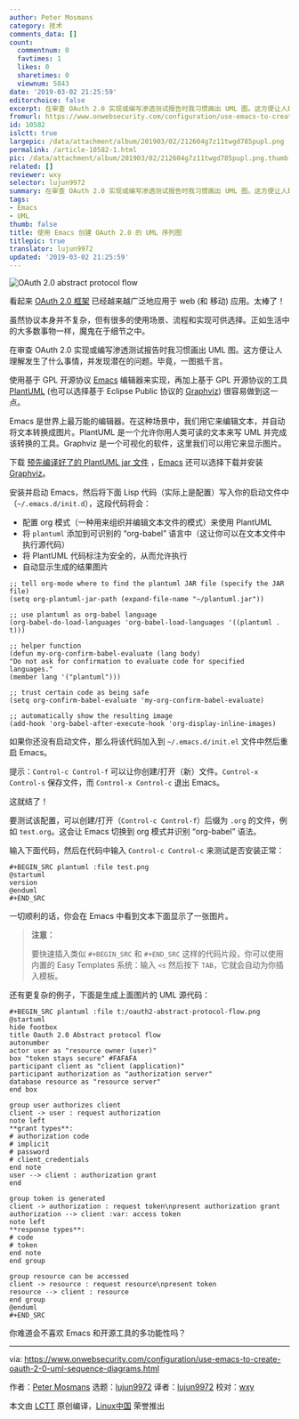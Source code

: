 ```yaml
---
author: Peter Mosmans
category: 技术
comments_data: []
count:
  commentnum: 0
  favtimes: 1
  likes: 0
  sharetimes: 0
  viewnum: 5843
date: '2019-03-02 21:25:59'
editorchoice: false
excerpt: 在审查 OAuth 2.0 实现或编写渗透测试报告时我习惯画出 UML 图。这方便让人理解发生了什么事情，并发现潜在的问题。毕竟，一图抵千言。
fromurl: https://www.onwebsecurity.com/configuration/use-emacs-to-create-oauth-2-0-uml-sequence-diagrams.html
id: 10582
islctt: true
largepic: /data/attachment/album/201903/02/212604g7z11twgd785pupl.png
permalink: /article-10582-1.html
pic: /data/attachment/album/201903/02/212604g7z11twgd785pupl.png.thumb.jpg
related: []
reviewer: wxy
selector: lujun9972
summary: 在审查 OAuth 2.0 实现或编写渗透测试报告时我习惯画出 UML 图。这方便让人理解发生了什么事情，并发现潜在的问题。毕竟，一图抵千言。
tags:
- Emacs
- UML
thumb: false
title: 使用 Emacs 创建 OAuth 2.0 的 UML 序列图
titlepic: true
translator: lujun9972
updated: '2019-03-02 21:25:59'
---
```


![OAuth 2.0 abstract protocol flow](/data/attachment/album/201903/02/212604g7z11twgd785pupl.png)


看起来 [OAuth 2.0 框架](https://tools.ietf.org/html/rfc6749) 已经越来越广泛地应用于 web (和 移动) 应用。太棒了！


虽然协议本身并不复杂，但有很多的使用场景、流程和实现可供选择。正如生活中的大多数事物一样，魔鬼在于细节之中。


在审查 OAuth 2.0 实现或编写渗透测试报告时我习惯画出 UML 图。这方便让人理解发生了什么事情，并发现潜在的问题。毕竟，一图抵千言。


使用基于 GPL 开源协议 [Emacs](https://www.gnu.org/software/emacs/) 编辑器来实现，再加上基于 GPL 开源协议的工具 [PlantUML](https://plantuml.com) (也可以选择基于 Eclipse Public 协议的 [Graphviz](http://www.graphviz.org/)) 很容易做到这一点。


Emacs 是世界上最万能的编辑器。在这种场景中，我们用它来编辑文本，并自动将文本转换成图片。PlantUML 是一个允许你用人类可读的文本来写 UML 并完成该转换的工具。Graphviz 是一个可视化的软件，这里我们可以用它来显示图片。


下载 [预先编译好了的 PlantUML jar 文件](http://plantuml.com/download) ，[Emacs](https://www.gnu.org/software/emacs/download.html) 还可以选择下载并安装 [Graphviz](http://www.graphviz.org/Download.php)。


安装并启动 Emacs，然后将下面 Lisp 代码（实际上是配置）写入你的启动文件中（`~/.emacs.d/init.d`），这段代码将会：


* 配置 org 模式（一种用来组织并编辑文本文件的模式）来使用 PlantUML
* 将 `plantuml` 添加到可识别的 “org-babel” 语言中（这让你可以在文本文件中执行源代码）
* 将 PlantUML 代码标注为安全的，从而允许执行
* 自动显示生成的结果图片



```
;; tell org-mode where to find the plantuml JAR file (specify the JAR file)
(setq org-plantuml-jar-path (expand-file-name "~/plantuml.jar"))

;; use plantuml as org-babel language
(org-babel-do-load-languages 'org-babel-load-languages '((plantuml . t)))

;; helper function
(defun my-org-confirm-babel-evaluate (lang body)
"Do not ask for confirmation to evaluate code for specified languages."
(member lang '("plantuml")))

;; trust certain code as being safe
(setq org-confirm-babel-evaluate 'my-org-confirm-babel-evaluate)

;; automatically show the resulting image
(add-hook 'org-babel-after-execute-hook 'org-display-inline-images)
```

如果你还没有启动文件，那么将该代码加入到 `~/.emacs.d/init.el` 文件中然后重启 Emacs。


提示：`Control-c Control-f` 可以让你创建/打开（新）文件。`Control-x Control-s` 保存文件，而 `Control-x Control-c` 退出 Emacs。


这就结了！


要测试该配置，可以创建/打开（`Control-c Control-f`）后缀为 `.org` 的文件，例如 `test.org`。这会让 Emacs 切换到 org 模式并识别 “org-babel” 语法。


输入下面代码，然后在代码中输入 `Control-c Control-c` 来测试是否安装正常：



```
#+BEGIN_SRC plantuml :file test.png
@startuml
version
@enduml
#+END_SRC
```

一切顺利的话，你会在 Emacs 中看到文本下面显示了一张图片。



> 
> **注意：**
> 
> 
> 要快速插入类似 `#+BEGIN_SRC` 和 `#+END_SRC` 这样的代码片段，你可以使用内置的 Easy Templates 系统：输入 `<s` 然后按下 `TAB`，它就会自动为你插入模板。
> 
> 
> 


还有更复杂的例子，下面是生成上面图片的 UML 源代码：



```
#+BEGIN_SRC plantuml :file t:/oauth2-abstract-protocol-flow.png
@startuml
hide footbox
title Oauth 2.0 Abstract protocol flow
autonumber
actor user as "resource owner (user)"
box "token stays secure" #FAFAFA
participant client as "client (application)"
participant authorization as "authorization server"
database resource as "resource server"
end box

group user authorizes client
client -> user : request authorization
note left
**grant types**:
# authorization code
# implicit
# password
# client_credentials
end note
user --> client : authorization grant
end

group token is generated
client -> authorization : request token\npresent authorization grant
authorization --> client :var: access token
note left
**response types**:
# code
# token
end note
end group

group resource can be accessed
client -> resource : request resource\npresent token
resource --> client : resource
end group
@enduml
#+END_SRC
```

你难道会不喜欢 Emacs 和开源工具的多功能性吗？




---


via: <https://www.onwebsecurity.com/configuration/use-emacs-to-create-oauth-2-0-uml-sequence-diagrams.html>


作者：[Peter Mosmans](https://www.onwebsecurity.com) 选题：[lujun9972](https://github.com/lujun9972) 译者：[lujun9972](https://github.com/lujun9972) 校对：[wxy](https://github.com/wxy)


本文由 [LCTT](https://github.com/LCTT/TranslateProject) 原创编译，[Linux中国](https://linux.cn/) 荣誉推出